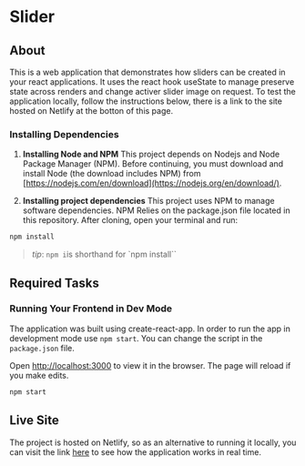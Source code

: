 # Slider

## About

This is a web application that demonstrates how sliders can be created in your react applications. It uses the react hook useState to manage preserve state across renders and change activer slider image on request. To test the application locally, follow the instructions below, there is a link to the site hosted on Netlify at the botton of this page.

### Installing Dependencies

1. **Installing Node and NPM**
   This project depends on Nodejs and Node Package Manager (NPM). Before continuing, you must download and install Node (the download includes NPM) from [https://nodejs.com/en/download](https://nodejs.org/en/download/).

2. **Installing project dependencies**
   This project uses NPM to manage software dependencies. NPM Relies on the package.json file located in this repository. After cloning, open your terminal and run:

```bash
npm install
```

> _tip_: `npm i`is shorthand for `npm install``

## Required Tasks

### Running Your Frontend in Dev Mode

The application was built using create-react-app. In order to run the app in development mode use `npm start`. You can change the script in the `package.json` file.

Open [http://localhost:3000](http://localhost:3000) to view it in the browser. The page will reload if you make edits.

```bash
npm start
```

## Live Site

The project is hosted on Netlify, so as an alternative to running it locally, you can visit the link [here](https://slider-horpeazy.netlify.app/) to see how the application works in real time.